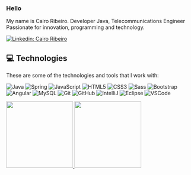 ### Hello

My name is Cairo Ribeiro. Developer Java, Telecommunications Engineer Passionate for innovation, programming and technology. 

[![Linkedin: Cairo Ribeiro](https://img.shields.io/badge/-Linkedin-blue?style=flat-square&logo=Linkedin&logoColor=white&link=https://www.linkedin.com/in/cairoribeiro)](https://www.linkedin.com/in/cairoribeiro/)


## :computer: Technologies

These are some of the technologies and tools that I work with:

![Java](https://img.shields.io/badge/-Java-007396?style=flat-square&logo=java)
![Spring](https://img.shields.io/badge/-Spring-6DB33F?style=flat-square&logo=spring&logoColor=white)
![JavaScript](https://img.shields.io/badge/-JavaScript-black?style=flat-square&logo=javascript)
![HTML5](https://img.shields.io/badge/-HTML5-E34F26?style=flat-square&logo=html5&logoColor=white)
![CSS3](https://img.shields.io/badge/-CSS3-1572B6?style=flat-square&logo=css3)
![Sass](https://img.shields.io/badge/-Sass-CC6699?style=flat-square&logo=sass&logoColor=white)
![Bootstrap](https://img.shields.io/badge/-Bootstrap-563D7C?style=flat-square&logo=bootstrap)
![Angular](https://img.shields.io/badge/-Angular-DD0031?style=flat-square&logo=angular)
![MySQL](https://img.shields.io/badge/-MySQL-4479A1?style=flat-square&logo=mysql&logoColor=white)
![Git](https://img.shields.io/badge/-Git-black?style=flat-square&logo=git)
![GitHub](https://img.shields.io/badge/-GitHub-181717?style=flat-square&logo=github)
![IntelliJ](https://img.shields.io/badge/-IntelliJ%20IDEA-black?style=flat-square&logo=intellij-idea&logoColor=white)
![Eclipse](https://img.shields.io/badge/-Eclipse-2C2255?style=flat-square&logo=eclipse&logoColor=white)
![VSCode](https://img.shields.io/badge/-VSCode-007ACC?style=flat-square&logo=visual-studio-code&logoColor=white)


<a href="https://github.com/cairogr">
<img height="180em" src="https://github-readme-stats.vercel.app/api?username=cairogr&count_private=true&show_icons=true&contribs,prs&cache_seconds=86400&theme=midnight-purple"/>
<img height="180em" src="https://github-readme-stats.vercel.app/api/top-langs/?username=cairogr&layout=compact&theme=midnight-purple"/>
